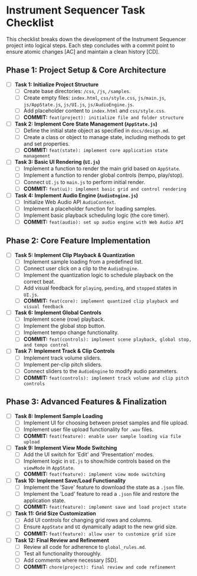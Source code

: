 # Instrument Sequencer Task Checklist

This checklist breaks down the development of the Instrument Sequencer project into logical steps. Each step concludes with a commit point to ensure atomic changes [AC] and maintain a clean history [CD].

## Phase 1: Project Setup & Core Architecture

- [ ] **Task 1: Initialize Project Structure**
    - [ ] Create base directories: `/css`, `/js`, `/samples`.
    - [ ] Create empty files: `index.html`, `css/style.css`, `js/main.js`, `js/AppState.js`, `js/UI.js`, `js/AudioEngine.js`.
    - [ ] Add placeholder content to `index.html` and `css/style.css`.
    - [ ] **COMMIT:** `feat(project): initialize file and folder structure`

- [ ] **Task 2: Implement Core State Management (`AppState.js`)**
    - [ ] Define the initial state object as specified in `docs/design.md`.
    - [ ] Create a class or object to manage state, including methods to get and set properties.
    - [ ] **COMMIT:** `feat(state): implement core application state management`

- [ ] **Task 3: Basic UI Rendering (`UI.js`)**
    - [ ] Implement a function to render the main grid based on `AppState`.
    - [ ] Implement a function to render global controls (tempo, play/stop).
    - [ ] Connect `UI.js` to `main.js` to perform initial render.
    - [ ] **COMMIT:** `feat(ui): implement basic grid and control rendering`

- [ ] **Task 4: Implement Audio Engine (`AudioEngine.js`)**
    - [ ] Initialize Web Audio API `AudioContext`.
    - [ ] Implement a placeholder function for loading samples.
    - [ ] Implement basic playback scheduling logic (the core timer).
    - [ ] **COMMIT:** `feat(audio): set up audio engine with Web Audio API`

## Phase 2: Core Feature Implementation

- [ ] **Task 5: Implement Clip Playback & Quantization**
    - [ ] Implement sample loading from a predefined list.
    - [ ] Connect user click on a clip to the `AudioEngine`.
    - [ ] Implement the quantization logic to schedule playback on the correct beat.
    - [ ] Add visual feedback for `playing`, `pending`, and `stopped` states in `UI.js`.
    - [ ] **COMMIT:** `feat(core): implement quantized clip playback and visual feedback`

- [ ] **Task 6: Implement Global Controls**
    - [ ] Implement scene (row) playback.
    - [ ] Implement the global stop button.
    - [ ] Implement tempo change functionality.
    - [ ] **COMMIT:** `feat(controls): implement scene playback, global stop, and tempo control`

- [ ] **Task 7: Implement Track & Clip Controls**
    - [ ] Implement track volume sliders.
    - [ ] Implement per-clip pitch sliders.
    - [ ] Connect sliders to the `AudioEngine` to modify audio parameters.
    - [ ] **COMMIT:** `feat(controls): implement track volume and clip pitch controls`

## Phase 3: Advanced Features & Finalization

- [ ] **Task 8: Implement Sample Loading**
    - [ ] Implement UI for choosing between preset samples and file upload.
    - [ ] Implement user file upload functionality for `.wav` files.
    - [ ] **COMMIT:** `feat(feature): enable user sample loading via file upload`

- [ ] **Task 9: Implement View Mode Switching**
    - [ ] Add the UI switch for 'Edit' and 'Presentation' modes.
    - [ ] Implement logic in `UI.js` to show/hide controls based on the `viewMode` in `AppState`.
    - [ ] **COMMIT:** `feat(feature): implement view mode switching`

- [ ] **Task 10: Implement Save/Load Functionality**
    - [ ] Implement the 'Save' feature to download the state as a `.json` file.
    - [ ] Implement the 'Load' feature to read a `.json` file and restore the application state.
    - [ ] **COMMIT:** `feat(feature): implement save and load project state`

- [ ] **Task 11: Grid Size Customization**
    - [ ] Add UI controls for changing grid rows and columns.
    - [ ] Ensure `AppState` and `UI` dynamically adapt to the new grid size.
    - [ ] **COMMIT:** `feat(feature): allow user to customize grid size`

- [ ] **Task 12: Final Review and Refinement**
    - [ ] Review all code for adherence to `global_rules.md`.
    - [ ] Test all functionality thoroughly.
    - [ ] Add comments where necessary [SD].
    - [ ] **COMMIT:** `chore(project): final review and code refinement`
